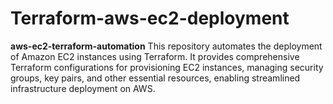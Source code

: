 # Terraform-aws-ec2-deployment
**aws-ec2-terraform-automation**  This repository automates the deployment of Amazon EC2 instances using Terraform. It provides comprehensive Terraform configurations for provisioning EC2 instances, managing security groups, key pairs, and other essential resources, enabling streamlined infrastructure deployment on AWS.
